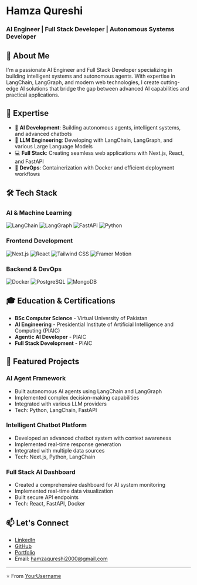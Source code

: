# Hamza Qureshi
### AI Engineer | Full Stack Developer | Autonomous Systems Developer

## 👋 About Me
I'm a passionate AI Engineer and Full Stack Developer specializing in building intelligent systems and autonomous agents. With expertise in LangChain, LangGraph, and modern web technologies, I create cutting-edge AI solutions that bridge the gap between advanced AI capabilities and practical applications.

## 🚀 Expertise
- 🤖 **AI Development**: Building autonomous agents, intelligent systems, and advanced chatbots
- 🧠 **LLM Engineering**: Developing with LangChain, LangGraph, and various Large Language Models
- 💻 **Full Stack**: Creating seamless web applications with Next.js, React, and FastAPI
- 🔄 **DevOps**: Containerization with Docker and efficient deployment workflows

## 🛠️ Tech Stack

### AI & Machine Learning
![LangChain](https://img.shields.io/badge/-LangChain-white?style=for-the-badge)
![LangGraph](https://img.shields.io/badge/-LangGraph-blue?style=for-the-badge)
![FastAPI](https://img.shields.io/badge/-FastAPI-009688?style=for-the-badge&logo=fastapi&logoColor=white)
![Python](https://img.shields.io/badge/-Python-3776AB?style=for-the-badge&logo=python&logoColor=white)

### Frontend Development
![Next.js](https://img.shields.io/badge/-Next.js-000000?style=for-the-badge&logo=next.js&logoColor=white)
![React](https://img.shields.io/badge/-React-61DAFB?style=for-the-badge&logo=react&logoColor=black)
![Tailwind CSS](https://img.shields.io/badge/-Tailwind%20CSS-38B2AC?style=for-the-badge&logo=tailwind-css&logoColor=white)
![Framer Motion](https://img.shields.io/badge/-Framer%20Motion-0055FF?style=for-the-badge&logo=framer&logoColor=white)

### Backend & DevOps
![Docker](https://img.shields.io/badge/-Docker-2496ED?style=for-the-badge&logo=docker&logoColor=white)
![PostgreSQL](https://img.shields.io/badge/-PostgreSQL-336791?style=for-the-badge&logo=postgresql&logoColor=white)
![MongoDB](https://img.shields.io/badge/-MongoDB-47A248?style=for-the-badge&logo=mongodb&logoColor=white)

## 🎓 Education & Certifications
- **BSc Computer Science** - Virtual University of Pakistan
- **AI Engineering** - Presidential Institute of Artificial Intelligence and Computing (PIAIC)
- **Agentic AI Developer** - PIAIC
- **Full Stack Development** - PIAIC

## 🌟 Featured Projects

### AI Agent Framework
- Built autonomous AI agents using LangChain and LangGraph
- Implemented complex decision-making capabilities
- Integrated with various LLM providers
- Tech: Python, LangChain, FastAPI

### Intelligent Chatbot Platform
- Developed an advanced chatbot system with context awareness
- Implemented real-time response generation
- Integrated with multiple data sources
- Tech: Next.js, Python, LangChain

### Full Stack AI Dashboard
- Created a comprehensive dashboard for AI system monitoring
- Implemented real-time data visualization
- Built secure API endpoints
- Tech: React, FastAPI, Docker

## 📫 Let's Connect
- [LinkedIn](https://www.linkedin.com/in/hamza-qureshi-21b61a249/)
- [GitHub](https://github.com/hamzaq453)
- [Portfolio](https://hamzaqureshi-one.vercel.app/)
- Email: hamzaqureshi2000@gmail.com



---
⭐️ From [YourUsername](https://github.com/hamzaq453)
